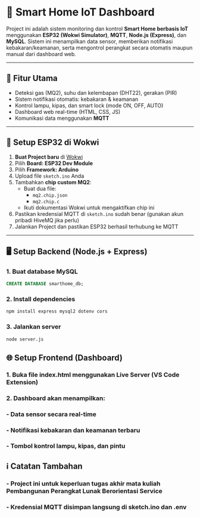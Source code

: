 # 🏡 Smart Home IoT Dashboard

Project ini adalah sistem monitoring dan kontrol **Smart Home berbasis IoT** menggunakan **ESP32 (Wokwi Simulator)**, **MQTT**, **Node.js (Express)**, dan **MySQL**. Sistem ini menampilkan data sensor, memberikan notifikasi kebakaran/keamanan, serta mengontrol perangkat secara otomatis maupun manual dari dashboard web.

---

## 🚀 Fitur Utama

- Deteksi gas (MQ2), suhu dan kelembapan (DHT22), gerakan (PIR)
- Sistem notifikasi otomatis: kebakaran & keamanan
- Kontrol lampu, kipas, dan smart lock (mode ON, OFF, AUTO)
- Dashboard web real-time (HTML, CSS, JS)
- Komunikasi data menggunakan **MQTT**

---

## 🧪 Setup ESP32 di Wokwi

1. **Buat Project baru** di [Wokwi](https://wokwi.com/)
2. Pilih **Board: ESP32 Dev Module**
3. Pilih **Framework: Arduino**
4. Upload file `sketch.ino` Anda
5. Tambahkan **chip custom MQ2**:
   - Buat dua file:
     - `mq2.chip.json`
     - `mq2.chip.c`
   - Ikuti dokumentasi Wokwi untuk mengaktifkan chip ini
6. Pastikan kredensial MQTT di `sketch.ino` sudah benar (gunakan akun pribadi HiveMQ jika perlu)
7. Jalankan Project dan pastikan ESP32 berhasil terhubung ke MQTT

---

## 🖥️ Setup Backend (Node.js + Express)

### 1. Buat database MySQL
```sql
CREATE DATABASE smarthome_db;
```
### 2. Install dependencies
```bash
npm install express mysql2 dotenv cors
```
### 3. Jalankan server
```bash
node server.js
```
## 🌐 Setup Frontend (Dashboard)

### 1. Buka file index.html menggunakan Live Server (VS Code Extension)

### 2. Dashboard akan menampilkan:

### - Data sensor secara real-time

### - Notifikasi kebakaran dan keamanan terbaru

### - Tombol kontrol lampu, kipas, dan pintu

## ℹ️ Catatan Tambahan

### - Project ini untuk keperluan tugas akhir mata kuliah Pembangunan Perangkat Lunak Berorientasi Service
### - Kredensial MQTT disimpan langsung di sketch.ino dan .env
